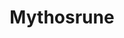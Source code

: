 ---
title: Mythosrune
school: Mythos
rank: "1"
card dicription: Eine magische Rune
auctionable: Ja
tradeable: Ja
sell price:
tags:
  - Materialien
  - Rune
---